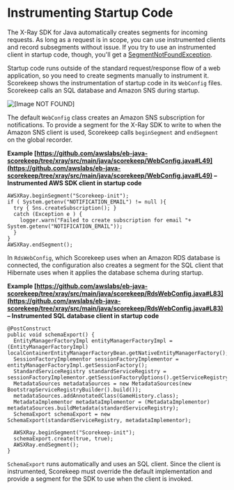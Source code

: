 # Instrumenting Startup Code<a name="scorekeep-startup"></a>

The X\-Ray SDK for Java automatically creates segments for incoming requests\. As long as a request is in scope, you can use instrumented clients and record subsegments without issue\. If you try to use an instrumented client in startup code, though, you'll get a [SegmentNotFoundException](http://docs.aws.amazon.com/xray-sdk-for-java/latest/javadoc/com/amazonaws/xray/exceptions/SegmentNotFoundException.html)\.

Startup code runs outside of the standard request/response flow of a web application, so you need to create segments manually to instrument it\. Scorekeep shows the instrumentation of startup code in its `WebConfig` files\. Scorekeep calls an SQL database and Amazon SNS during startup\.

![\[Image NOT FOUND\]](http://docs.aws.amazon.com/xray/latest/devguide/images/scorekeep-servicemap-init.png)

The default `WebConfig` class creates an Amazon SNS subscription for notifications\. To provide a segment for the X\-Ray SDK to write to when the Amazon SNS client is used, Scorekeep calls `beginSegment` and `endSegment` on the global recorder\.

**Example [https://github.com/awslabs/eb-java-scorekeep/tree/xray/src/main/java/scorekeep/WebConfig.java#L49](https://github.com/awslabs/eb-java-scorekeep/tree/xray/src/main/java/scorekeep/WebConfig.java#L49) – Instrumented AWS SDK client in startup code**  

```
AWSXRay.beginSegment("Scorekeep-init");
if ( System.getenv("NOTIFICATION_EMAIL") != null ){
  try { Sns.createSubscription(); }
  catch (Exception e ) {
    logger.warn("Failed to create subscription for email "+  System.getenv("NOTIFICATION_EMAIL"));
  }
}
AWSXRay.endSegment();
```

In `RdsWebConfig`, which Scorekeep uses when an Amazon RDS database is connected, the configuration also creates a segment for the SQL client that Hibernate uses when it applies the database schema during startup\.

**Example [https://github.com/awslabs/eb-java-scorekeep/tree/xray/src/main/java/scorekeep/RdsWebConfig.java#L83](https://github.com/awslabs/eb-java-scorekeep/tree/xray/src/main/java/scorekeep/RdsWebConfig.java#L83) – Instrumented SQL database client in startup code**  

```
@PostConstruct
public void schemaExport() {
  EntityManagerFactoryImpl entityManagerFactoryImpl = (EntityManagerFactoryImpl) localContainerEntityManagerFactoryBean.getNativeEntityManagerFactory();
  SessionFactoryImplementor sessionFactoryImplementor = entityManagerFactoryImpl.getSessionFactory();
  StandardServiceRegistry standardServiceRegistry = sessionFactoryImplementor.getSessionFactoryOptions().getServiceRegistry();
  MetadataSources metadataSources = new MetadataSources(new BootstrapServiceRegistryBuilder().build());
  metadataSources.addAnnotatedClass(GameHistory.class);
  MetadataImplementor metadataImplementor = (MetadataImplementor) metadataSources.buildMetadata(standardServiceRegistry);
  SchemaExport schemaExport = new SchemaExport(standardServiceRegistry, metadataImplementor);

  AWSXRay.beginSegment("Scorekeep-init");
  schemaExport.create(true, true);
  AWSXRay.endSegment();
}
```

`SchemaExport` runs automatically and uses an SQL client\. Since the client is instrumented, Scorekeep must override the default implementation and provide a segment for the SDK to use when the client is invoked\.